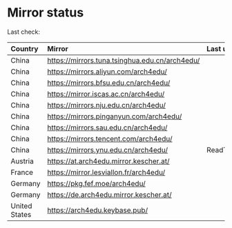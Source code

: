 <script src="./time.js"></script>
# Mirror status
Last check: <script type="text/javascript">localize(1667194689.1183994);</script>

|Country|Mirror|Last update|
|:------|:-----|:----------|
|China|https://mirrors.tuna.tsinghua.edu.cn/arch4edu/|<script type="text/javascript">localize(1667155255);</script>|
|China|https://mirrors.aliyun.com/arch4edu/|<script type="text/javascript">localize(1667112095);</script>|
|China|https://mirrors.bfsu.edu.cn/arch4edu/|<script type="text/javascript">localize(1667155255);</script>|
|China|https://mirror.iscas.ac.cn/arch4edu/|<script type="text/javascript">localize(1667155255);</script>|
|China|https://mirrors.nju.edu.cn/arch4edu/|<script type="text/javascript">localize(1667112095);</script>|
|China|https://mirrors.pinganyun.com/arch4edu/|<script type="text/javascript">localize(1667155255);</script>|
|China|https://mirrors.sau.edu.cn/arch4edu/|<script type="text/javascript">localize(1650446957);</script>|
|China|https://mirrors.tencent.com/arch4edu/|<script type="text/javascript">localize(1667155255);</script>|
|China|https://mirrors.ynu.edu.cn/arch4edu/|ReadTimeout|
|Austria|https://at.arch4edu.mirror.kescher.at/|<script type="text/javascript">localize(1667155255);</script>|
|France|https://mirror.lesviallon.fr/arch4edu/|<script type="text/javascript">localize(1667155255);</script>|
|Germany|https://pkg.fef.moe/arch4edu/|<script type="text/javascript">localize(1667155255);</script>|
|Germany|https://de.arch4edu.mirror.kescher.at/|<script type="text/javascript">localize(1667155255);</script>|
|United States|https://arch4edu.keybase.pub/|<script type="text/javascript">localize(1667155255);</script>|

<script src="./tablefilter/tablefilter.js"></script>
<script src="./table.js"></script>